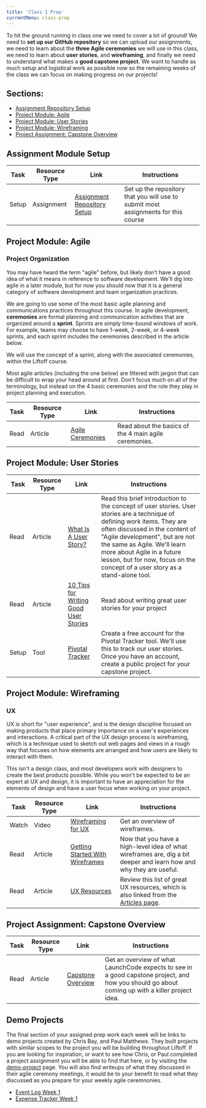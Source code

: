 ```yaml
---
title: 'Class 1 Prep'
currentMenu: class-prep
---
```

To hit the ground running in class one we need to cover a lot of ground! We need to **set up our GitHub repository** so we can upload our assignments, we need to learn about the **three Agile ceremonies** we will use in this class, we need to learn about **user stories**, and **wireframing**, and finally we need to understand what makes a **good capstone project**. We want to handle as much setup and logistical work as possible now so the remaining weeks of the class we can focus on making progress on our projects!

## Sections:

- [Assignment Repository Setup](#assignment-module-setup)
- [Project Module: Agile](#project-module-agile)
- [Project Module: User Stories](#project-module-user-stories)
- [Project Module: Wireframing](#project-module-wireframing)
- [Project Assignment: Capstone Overview](#project-assignment-capstone-overview)

## Assignment Module Setup
Task | Resource Type | Link | Instructions
|----|---------------|------|-------------|
Setup | Assignment | [Assignment Repository Setup](../../assignments/setup/) | Set up the repository that you will use to submit most assignments for this course

## Project Module: Agile

### Project Organization

You may have heard the term "agile" before, but likely don't have a good idea of what it means in reference to software development. We'll dig into agile in a later module, but for now you should now that it is a general category of software development and team organization practices.

We are going to use some of the most basic agile planning and communications practices throughout this course. In agile development, **ceremonies** are formal planning and communication activities that are organized around a **sprint**. Sprints are simply time-bound windows of work. For example, teams may choose to have 1-week, 2-week, or 4-week sprints, and each sprint includes the ceremonies described in the article below.

We will use the concept of a sprint, along with the associated ceremonies, within the Liftoff course.

<aside class="aside-warning" markdown="1">
Most agile articles (including the one below) are littered with jargon that can be difficult to wrap your head around at first. Don't focus much on all of the terminology, but instead on the 4 basic ceremonies and the role they play in project planning and execution.
</aside>

Task | Resource Type | Link | Instructions
|----|---------------|------|-------------|
Read | Article | [Agile Ceremonies](https://www.atlassian.com/agile/ceremonies) | Read about the basics of the 4 main agile ceremonies.

## Project Module: User Stories


Task | Resource Type | Link | Instructions
|----|---------------|------|-------------|
Read | Article | [What Is A User Story?](https://www.leadingagile.com/2012/07/user-story/) | Read this brief introduction to the concept of user stories. User stories are a technique of defining work items. They are often discussed in the content of "Agile development", but are not the same as Agile. We'll learn more about Agile in a future lesson, but for now, focus on the concept of a user story as a stand-alone tool.
Read | Article | [10 Tips for Writing Good User Stories](http://www.romanpichler.com/blog/10-tips-writing-good-user-stories/) | Read about writing great user stories for your project
Setup | Tool | [Pivotal Tracker](http://pivotaltracker.com/) | Create a free account for the Pivotal Tracker tool. We'll use this to track our user stories. Once you have an account, create a public project for your capstone project.


## Project Module: Wireframing
### UX

UX is short for "user experience", and is the design discipline focused on making products that place primary importance on a user's experiences and interactions. A critical part of the UX design process is wireframing, which is a technique used to sketch out web pages and views in a rough way that focuses on how elements are arranged and how users are likely to interact with them.

This isn't a design class, and most developers work with designers to create the best products possible. While you won't be expected to be an expert at UX and design, it is important to have an appreciation for the elements of design and have a user focus when working on your project.

Task | Resource Type | Link | Instructions
|----|---------------|------|-------------|
Watch | Video | [Wireframing for UX](https://www.youtube.com/watch?v=8-vTd7GRk-w) | Get an overview of wireframes.
Read | Article | [Getting Started With Wireframes](https://www.codementor.io/nicolesaidy/getting-started-with-wireframes-du107vuh7) | Now that you have a high-level idea of what wireframes are, dig a bit deeper and learn how and why they are useful.
Read | Article | [UX Resources](../../articles/ux-resources/) | Review this list of great UX resources, which is also linked from the [Articles page](../../articles/).

## Project Assignment: Capstone Overview
Task | Resource Type | Link | Instructions
|----|---------------|------|-------------|
Read | Article | [Capstone Overview](../../articles/capstone-overview/) | Get an overview of what LaunchCode expects to see in a good capstone project, and how you should go about coming up with a killer project idea.

## Demo Projects

The final section of your assigned prep work each week will be links to demo projects created by Chris Bay, and Paul Matthews. They built projects with similar scopes to the project you will be building throughout Liftoff. If you are looking for inspiration, or want to see how Chris, or Paul completed a project assignment you will be able to find that here, or by visiting the [demo-project](../../demo-projects/) page. You will also find writeups of what they discussed in their agile ceremony meetings, it would be to your benefit to read what they discussed as you prepare for your weekly agile ceremnonies.

- [Event Log Week 1](../../demo-projects/event-log/#week-1)
- [Expense Tracker Week 1](../../demo-projects/expense-tracker/#week-1)